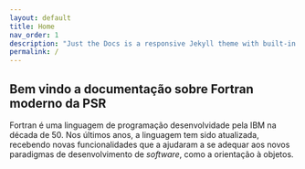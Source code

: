 ```yaml
---
layout: default
title: Home
nav_order: 1
description: "Just the Docs is a responsive Jekyll theme with built-in search that is easily customizable and hosted on GitHub Pages."
permalink: /
---
```


## Bem vindo a documentação sobre Fortran moderno da PSR

Fortran é uma linguagem de programação desenvolvidade pela IBM na década de 50. Nos últimos anos, a linguagem tem sido atualizada, recebendo novas funcionalidades que a ajudaram
a se adequar aos novos paradigmas de desenvolvimento de *software*, como a orientação à objetos.
